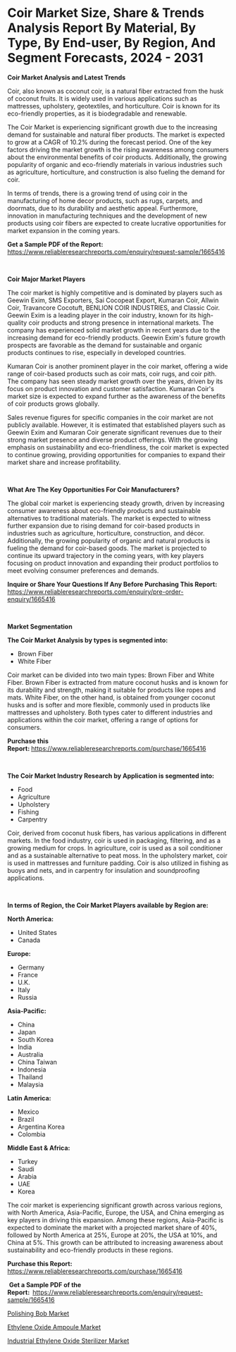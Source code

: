 <p><h1>Coir Market Size, Share & Trends Analysis Report By Material, By Type, By End-user, By Region, And Segment Forecasts, 2024 - 2031</h1></p><p><strong>Coir Market Analysis and Latest Trends</strong></p>
<p><p>Coir, also known as coconut coir, is a natural fiber extracted from the husk of coconut fruits. It is widely used in various applications such as mattresses, upholstery, geotextiles, and horticulture. Coir is known for its eco-friendly properties, as it is biodegradable and renewable.</p><p>The Coir Market is experiencing significant growth due to the increasing demand for sustainable and natural fiber products. The market is expected to grow at a CAGR of 10.2% during the forecast period. One of the key factors driving the market growth is the rising awareness among consumers about the environmental benefits of coir products. Additionally, the growing popularity of organic and eco-friendly materials in various industries such as agriculture, horticulture, and construction is also fueling the demand for coir.</p><p>In terms of trends, there is a growing trend of using coir in the manufacturing of home decor products, such as rugs, carpets, and doormats, due to its durability and aesthetic appeal. Furthermore, innovation in manufacturing techniques and the development of new products using coir fibers are expected to create lucrative opportunities for market expansion in the coming years.</p></p>
<p><strong>Get a Sample PDF of the Report:&nbsp;</strong> <a href="https://www.reliableresearchreports.com/enquiry/request-sample/1665416">https://www.reliableresearchreports.com/enquiry/request-sample/1665416</a></p>
<p>&nbsp;</p>
<p><strong>Coir Major Market Players</strong></p>
<p><p>The coir market is highly competitive and is dominated by players such as Geewin Exim, SMS Exporters, Sai Cocopeat Export, Kumaran Coir, Allwin Coir, Travancore Cocotuft, BENLION COIR INDUSTRIES, and Classic Coir. Geewin Exim is a leading player in the coir industry, known for its high-quality coir products and strong presence in international markets. The company has experienced solid market growth in recent years due to the increasing demand for eco-friendly products. Geewin Exim's future growth prospects are favorable as the demand for sustainable and organic products continues to rise, especially in developed countries.</p><p>Kumaran Coir is another prominent player in the coir market, offering a wide range of coir-based products such as coir mats, coir rugs, and coir pith. The company has seen steady market growth over the years, driven by its focus on product innovation and customer satisfaction. Kumaran Coir's market size is expected to expand further as the awareness of the benefits of coir products grows globally.</p><p>Sales revenue figures for specific companies in the coir market are not publicly available. However, it is estimated that established players such as Geewin Exim and Kumaran Coir generate significant revenues due to their strong market presence and diverse product offerings. With the growing emphasis on sustainability and eco-friendliness, the coir market is expected to continue growing, providing opportunities for companies to expand their market share and increase profitability.</p></p>
<p>&nbsp;</p>
<p><strong>What Are The Key Opportunities For Coir Manufacturers?</strong></p>
<p><p>The global coir market is experiencing steady growth, driven by increasing consumer awareness about eco-friendly products and sustainable alternatives to traditional materials. The market is expected to witness further expansion due to rising demand for coir-based products in industries such as agriculture, horticulture, construction, and décor. Additionally, the growing popularity of organic and natural products is fueling the demand for coir-based goods. The market is projected to continue its upward trajectory in the coming years, with key players focusing on product innovation and expanding their product portfolios to meet evolving consumer preferences and demands.</p></p>
<p><strong>Inquire or Share Your Questions If Any Before Purchasing This Report:</strong> <a href="https://www.reliableresearchreports.com/enquiry/pre-order-enquiry/1665416">https://www.reliableresearchreports.com/enquiry/pre-order-enquiry/1665416</a></p>
<p>&nbsp;</p>
<p><strong>Market Segmentation</strong></p>
<p><strong>The Coir Market Analysis by types is segmented into:</strong></p>
<p><ul><li>Brown Fiber</li><li>White Fiber</li></ul></p>
<p><p>Coir market can be divided into two main types: Brown Fiber and White Fiber. Brown Fiber is extracted from mature coconut husks and is known for its durability and strength, making it suitable for products like ropes and mats. White Fiber, on the other hand, is obtained from younger coconut husks and is softer and more flexible, commonly used in products like mattresses and upholstery. Both types cater to different industries and applications within the coir market, offering a range of options for consumers.</p></p>
<p><strong>Purchase this Report:&nbsp;</strong><a href="https://www.reliableresearchreports.com/purchase/1665416">https://www.reliableresearchreports.com/purchase/1665416</a></p>
<p>&nbsp;</p>
<p><strong>The Coir Market Industry Research by Application is segmented into:</strong></p>
<p><ul><li>Food</li><li>Agriculture</li><li>Upholstery</li><li>Fishing</li><li>Carpentry</li></ul></p>
<p><p>Coir, derived from coconut husk fibers, has various applications in different markets. In the food industry, coir is used in packaging, filtering, and as a growing medium for crops. In agriculture, coir is used as a soil conditioner and as a sustainable alternative to peat moss. In the upholstery market, coir is used in mattresses and furniture padding. Coir is also utilized in fishing as buoys and nets, and in carpentry for insulation and soundproofing applications.</p></p>
<p>&nbsp;</p>
<p><strong>In terms of Region, the Coir Market Players available by Region are:</strong></p>
<p>
    <p> <strong> North America: </strong>
        <ul>
            <li>United States</li>
            <li>Canada</li>
        </ul>
        </p> 
    <p> <strong> Europe: </strong>
        <ul>
            <li>Germany</li>
            <li>France</li>
            <li>U.K.</li>
            <li>Italy</li>
            <li>Russia</li>
        </ul>
        </p> 
    <p> <strong> Asia-Pacific: </strong>
        <ul>
            <li>China</li>
            <li>Japan</li>
            <li>South Korea</li>
            <li>India</li>
            <li>Australia</li>
            <li>China Taiwan</li>
            <li>Indonesia</li>
            <li>Thailand</li>
            <li>Malaysia</li>
        </ul>
        </p> 
    <p> <strong> Latin America: </strong>
        <ul>
            <li>Mexico</li>
            <li>Brazil</li>
            <li>Argentina Korea</li>
            <li>Colombia</li>
        </ul>
        </p> 
    <p> <strong> Middle East & Africa: </strong>
        <ul>
            <li>Turkey</li>
            <li>Saudi</li>
            <li>Arabia</li>
            <li>UAE</li>
            <li>Korea</li>
        </ul>
    </p>
    </p>
<p><p>The coir market is experiencing significant growth across various regions, with North America, Asia-Pacific, Europe, the USA, and China emerging as key players in driving this expansion. Among these regions, Asia-Pacific is expected to dominate the market with a projected market share of 40%, followed by North America at 25%, Europe at 20%, the USA at 10%, and China at 5%. This growth can be attributed to increasing awareness about sustainability and eco-friendly products in these regions.</p></p>
<p><strong>Purchase this Report: </strong><a href="https://www.reliableresearchreports.com/purchase/1665416">https://www.reliableresearchreports.com/purchase/1665416</a></p>
<p>&nbsp;<strong>Get a Sample PDF of the Report:&nbsp;&nbsp;</strong><a href="https://www.reliableresearchreports.com/enquiry/request-sample/1665416">https://www.reliableresearchreports.com/enquiry/request-sample/1665416</a></p>
<p><strong></strong></p>
<p><p><a href="https://view.publitas.com/reportprime-1/polishing-bob-market-size-reflecting-a-forecast-till-2030-market-by-type-by-application-and-by-geography/">Polishing Bob Market</a></p><p><a href="https://view.publitas.com/reportprime-1/insights-into-ethylene-oxide-ampoule-market-size-analysing-market-share-trends-and-growth-from-2023-to-2030/">Ethylene Oxide Ampoule Market</a></p><p><a href="https://view.publitas.com/reportprime-1/industrial-ethylene-oxide-sterilizer-market-provides-detailed-segmentation-of-this-market-based-on-type-application-and-region-and-forecast-for-the-period-from-2023-2030/">Industrial Ethylene Oxide Sterilizer Market</a></p></p>